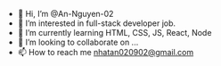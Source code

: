 - 👋 Hi, I’m @An-Nguyen-02
- 👀 I’m interested in full-stack developer job.
- 🌱 I’m currently learning HTML, CSS, JS, React, Node
- 💞️ I’m looking to collaborate on ...
- 📫 How to reach me nhatan020902@gmail.com

<!---
An-Nguyen-02/An-Nguyen-02 is a ✨ special ✨ repository because its `README.md` (this file) appears on your GitHub profile.
You can click the Preview link to take a look at your changes.
--->
